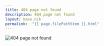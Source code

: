 ```yaml
---
title: 404 page not found
description: 404 page not found
layout: base.njk
permalink:  "{{ page.filePathStem }}.html"
---
```


![404 page not found](../img/404error.jpg#center)